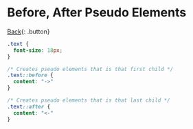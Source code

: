 # Before, After Pseudo Elements

[Back](../../index.md){: .button}

```css
.text {
  font-size: 18px;
}

/* Creates pseudo elements that is that first child */
.text::before {
  content: "->"
}

/* Creates pseudo elements that is that last child */
.text::after {
  content: "<-"
}
```
